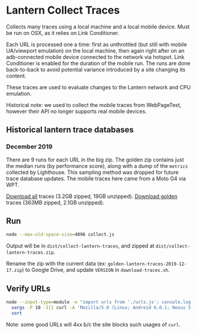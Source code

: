 # Lantern Collect Traces

Collects many traces using a local machine and a local mobile device. Must be run on OSX, as it relies on Link Conditioner.

Each URL is processed one a time: first as unthrottled (but still with mobile UA/viewport emulation) on the local machine, then again right after on an adb-connected mobile device connected to the network via hotspot. Link Conditioner is enabled for the duration of the mobile run. The runs are done back-to-back to avoid potential variance introduced by a site changing its content.

These traces are used to evaluate changes to the Lantern network and CPU emulation.

Historical note: we used to collect the mobile traces from WebPageTest, however their API no longer supports real mobile devices.


## Historical lantern trace databases


### December 2019

There are 9 runs for each URL in the big zip. The golden zip contains just the median runs (by performance score), along with a dump of the `metrics` collected by Lighthouse. This sampling method was dropped for future trace database updates. The mobile traces here came from a Moto G4 via WPT.

[Download all](https://drive.google.com/open?id=17WsQ3CU0R1072sezXw5Np2knV_NvGAfO) traces (3.2GB zipped, 19GB unzipped).
[Download golden](https://drive.google.com/open?id=1aQp-oqX7jeFq9RFwNik6gkEZ0FLtjlHp) traces (363MB zipped, 2.1GB unzipped).

## Run

```sh
node --max-old-space-size=4096 collect.js
```

Output will be in `dist/collect-lantern-traces`, and zipped at `dist/collect-lantern-traces.zip`.

Rename the zip with the current data (ex: `golden-lantern-traces-2019-12-17.zip`) to Google Drive, and update `VERSION` in `download-traces.sh`.

## Verify URLs

```sh
node --input-type=module -e "import urls from './urls.js'; console.log(urls.join('\n'))" |\
  xargs -P 10 -I{} curl -A 'Mozilla/5.0 (Linux; Android 6.0.1; Nexus 5 Build/MRA58N) AppleWebKit/537.36 (KHTML, like Gecko) Chrome/113.0.5672.126 Mobile Safari/537.36 Chrome-Lighthouse' -o /dev/null -s --write-out '%{http_code} {} (if redirect: %{redirect_url})\n' {} |\
  sort
```

Note: some good URLs will 4xx b/c the site blocks such usages of `curl`.
